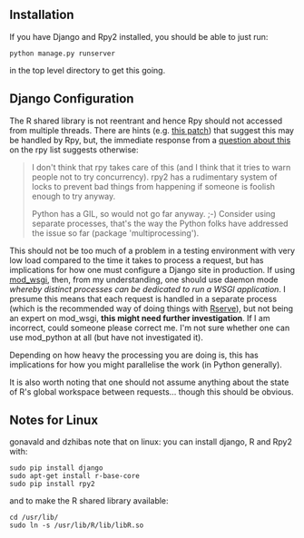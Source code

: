 ## Installation

If you have Django and Rpy2 installed, you should be able to just run:

    python manage.py runserver

in the top level directory to get this going.

## Django Configuration

The R shared library is not reentrant and hence Rpy should not accessed from multiple threads. There are hints (e.g. [this patch](http://comments.gmane.org/gmane.comp.python.rpy/1760)) that suggest this may be handled by Rpy, but, the immediate response from a [question about this](http://sourceforge.net/mailarchive/message.php?msg_id=28814666) on the rpy list suggests otherwise:

> I don't think that rpy takes care of this (and I think that it tries to warn
> people not to try concurrency).
> rpy2 has a rudimentary system of locks to prevent bad things from happening
> if someone is foolish enough to try anyway.
>
> Python has a GIL, so would not go far anyway. ;-)
> Consider using separate processes, that's the way the Python folks have
> addressed the issue so far (package 'multiprocessing').

This should not be too much of a problem in a testing environment with very low load compared to the time it takes to process a request, but has implications for how one must configure a Django site in production. If using [mod_wsgi](http://code.google.com/p/modwsgi/), then, from my understanding, one should use daemon mode *whereby distinct processes can be dedicated to run a WSGI application*. I presume this means that each request is handled in a separate process (which is the recommended way of doing things with [Rserve](http://www.rforge.net/Rserve/)), but not being an expert on mod_wsgi, **this might need further investigation**. If I am incorrect, could someone please correct me. I'm not sure whether one can use mod_python at all (but have not investigated it).

Depending on how heavy the processing you are doing is, this has implications for how you might parallelise the work (in Python generally).

It is also worth noting that one should not assume anything about the state of R's global workspace between requests... though this should be obvious.

## Notes for Linux

gonavald and dzhibas note that on linux:
you can install django, R and Rpy2 with:

    sudo pip install django
    sudo apt-get install r-base-core
    sudo pip install rpy2

and to make the R shared library available:

    cd /usr/lib/
    sudo ln -s /usr/lib/R/lib/libR.so
